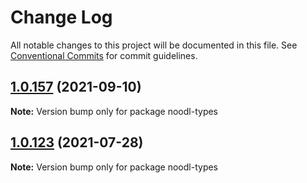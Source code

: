 # Change Log

All notable changes to this project will be documented in this file.
See [Conventional Commits](https://conventionalcommits.org) for commit guidelines.

## [1.0.157](http://gitlab.aitmed.com/pfftdammitchris/aitmed-noodl-web/compare/noodl-types@1.0.123...noodl-types@1.0.157) (2021-09-10)

**Note:** Version bump only for package noodl-types





## [1.0.123](http://gitlab.aitmed.com/pfftdammitchris/aitmed-noodl-web/compare/noodl-types@1.0.104...noodl-types@1.0.123) (2021-07-28)

**Note:** Version bump only for package noodl-types
